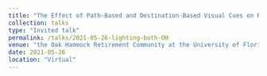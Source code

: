 ```yaml
---
title: "The Effect of Path-Based and Destination-Based Visual Cues on Residents’ Gait Characteristics"
collection: talks
type: "Invited talk"
permalink: /talks/2021-05-26-lighting-both-OH
venue: "the Oak Hammock Retirement Community at the University of Florida"
date: 2021-05-26
location: "Virtual"
---
```


